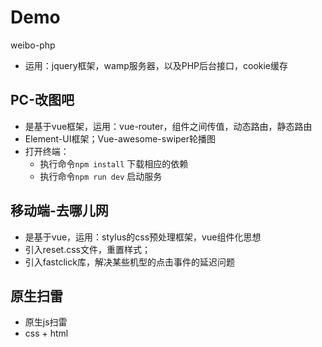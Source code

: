 # Demo
weibo-php
- 运用：jquery框架，wamp服务器，以及PHP后台接口，cookie缓存
  
## PC-改图吧
- 是基于vue框架，运用：vue-router，组件之间传值，动态路由，静态路由
- Element-UI框架；Vue-awesome-swiper轮播图
- 打开终端：
  - 执行命令` npm install ` 下载相应的依赖
  - 执行命令` npm run dev ` 启动服务
  
## 移动端-去哪儿网
- 是基于vue，运用：stylus的css预处理框架，vue组件化思想
- 引入reset.css文件，重置样式；
- 引入fastclick库，解决某些机型的点击事件的延迟问题

## 原生扫雷
- 原生js扫雷
- css + html
